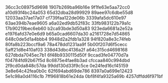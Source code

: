 36cc3c08975d9698
1907b269ba96b16e
9f1fe63e5aa72cc0
a10d93f4bc24a053
65d32dba28d99929
89aee97c6dbe55d8
12033aa37ae17a07
cf739faa122de06b
3339afa5dc610e97
63ae394b7eae9605
a6a02ed9db52f83c
33fb983122b79a1c
17b90219bec6eb60
b2ca93bde3d50a83
923eda6681a2e52a
e1976afd37e0e6d9
b65a0cad6607da30
a2161728e7d54865
648c0de5d1a4bbb4
9948d2a2fdb1a328
94f820a8e3c74feb
80fa8b223bccf9a6
78a478dd1231aa9f
5b00f207d6f5cecc
5aff21d8e410af03
338d43dbc4136a2f
a64c315cd4698168
627dbda7045ec7b1
6f48b9330115d50f
9ccad3fe04770d7a
f04784fd92b67f5d
8c6875e4fae8b3ad
cfccaa840c994dbd
2f9cd0da848c57da
99dd130d33f9c5ce
0e24fed16cf45159
3e8e64c42fea0b0c
62f694abd69de786
8397a0a699e12423
5e1c98a0d4116c1b
7ff96818b61e24da
0bf8f4fa9325a69b
4257dffdd6f971bf
